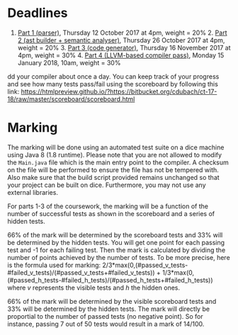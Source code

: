 # Deadlines #

1. [Part 1 (parser)](desc/part1/), Thursday 12 October 2017 at 4pm, weight = 20% 2. [Part 2 (ast builder + semantic analyser)](desc/part2/), Thursday 
26 October 2017 at 4pm, weight = 20% 3. [Part 3 (code generator)](desc/part3/), Thursday 16 November 2017 at 4pm, weight = 30% 4. [Part 4 (LLVM-based 
compiler pass)](desc/part4/), Monday 15 January 2018, 10am, weight = 30%

dd your compiler about once a day. You can keep track of your progress and see how many 
tests pass/fail using the scoreboard by following this link: 
https://htmlpreview.github.io/?https://bitbucket.org/cdubach/ct-17-18/raw/master/scoreboard/scoreboard.html

# Marking #

The marking will be done using an automated test suite on a dice machine using Java 8 (1.8 runtime). Please note that you are not allowed to modify 
the `Main.java` file which is the main entry point to the compiler. A checksum on the file will be performed to ensure the file has not be tempered 
with. Also make sure that the build script provided remains unchanged so that your project can be built on dice. Furthermore, you may not use any 
external libraries.

For parts 1-3 of the coursework, the marking will be a function of the number of successful tests as shown in the scoreboard and a series of hidden 
tests.

66% of the mark will be determined by the scoreboard tests and 33% will be determined by the hidden tests. You will get one point for each passing 
test and -1 for each failing test. Then the mark is calculated by dividing the number of points achieved by the number of tests. To be more precise, 
here is the formula used for marking: 2/3\*max(0,(#passed_v_tests-#failed_v_tests)/(#passed_v_tests+#failed_v_tests)) + 
1/3\*max(0,(#passed_h_tests-#failed_h_tests)/(#passed_h_tests+#failed_h_tests)) where _v_ represents the visible tests and _h_ the hidden ones.

66% of the mark will be determined by the visible scoreboard tests and 33% will be determined by the hidden tests. The mark will directly be 
proportial to the number of passed tests (no negative point). So for instance, passing 7 out of 50 tests would result in a mark of 14/100.

